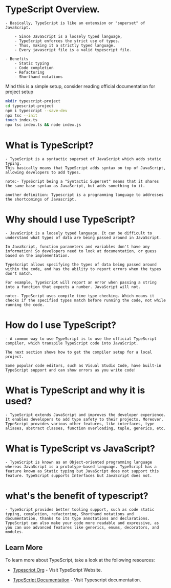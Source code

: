 # TypeScript Overview.

    - Basically, TypeScript is like an extension or "superset" of JavaScript.

        - Since JavaScript is a loosely typed language,
        - TypeScript enforces the strict use of types.
        - Thus, making it a strictly typed language.
        - Every javascript file is a valid typescript file.

    - Benefits
        - Static typing 
        - Code completion
        - Refactoring
        - Shorthand notations


Mind this is a simple setup, consider reading official documentation for project setup
```bash
mkdir typescript-project
cd typescript-project
npm i typescript --save-dev
npx tsc --init
touch index.ts
npx tsc index.ts && node index.js
```

# What is TypeScript?

    - TypeScript is a syntactic superset of JavaScript which adds static typing.
    This basically means that TypeScript adds syntax on top of JavaScript, allowing developers to add types.

    note:- TypeScript being a "Syntactic Superset" means that it shares the same base syntax as JavaScript, but adds something to it.

    another definition: Typescript is a programming language to addresses the shortcomings of Javascript.

# Why should I use TypeScript?

    - JavaScript is a loosely typed language. It can be difficult to understand what types of data are being passed around in JavaScript.

    In JavaScript, function parameters and variables don't have any information! So developers need to look at documentation, or guess based on the implementation.

    TypeScript allows specifying the types of data being passed around within the code, and has the ability to report errors when the types don't match.

    For example, TypeScript will report an error when passing a string into a function that expects a number. JavaScript will not.

    note:- TypeScript uses compile time type checking. Which means it checks if the specified types match before running the code, not while running the code.

# How do I use TypeScript?

    - A common way to use TypeScript is to use the official TypeScript compiler, which transpile TypeScript code into JavaScript.

    The next section shows how to get the compiler setup for a local project.

    Some popular code editors, such as Visual Studio Code, have built-in TypeScript support and can show errors as you write code!

# What is TypeScript and why it is used?

    - TypeScript extends JavaScript and improves the developer experience. It enables developers to add type safety to their projects. Moreover, TypeScript provides various other features, like interfaces, type aliases, abstract classes, function overloading, tuple, generics, etc.

# What is TypeScript vs JavaScript?

    - TypeScript is known as an Object-oriented programming language whereas JavaScript is a prototype-based language. TypeScript has a feature known as Static typing but JavaScript does not support this feature. TypeScript supports Interfaces but JavaScript does not.

# what's the benefit of typescript?
    - TypeScript provides better tooling support, such as code static typing, completion, refactoring, Shorthand notations and documentation, thanks to its type annotations and declarations. TypeScript can also make your code more readable and expressive, as you can use advanced features like generics, enums, decorators, and modules.

## Learn More

To learn more about TypeScript, take a look at the following resources:

- [Typescript Org](https://www.typescriptlang.org/) - Visit TypeScript Website.

- [TypeScript Documentation](https://www.typescriptlang.org/docs/) - Visit Typescript documentation.
